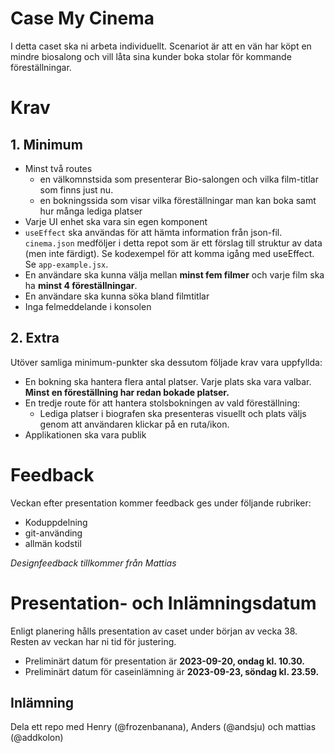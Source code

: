 # Case My Cinema
I detta caset ska ni arbeta individuellt. Scenariot är att en vän har köpt en mindre biosalong och vill låta sina kunder boka stolar för kommande föreställningar.


# Krav

## 1. Minimum
- Minst två routes
    - en välkomnstsida som presenterar Bio-salongen och vilka film-titlar som finns just nu.
    - en bokningssida som visar vilka föreställningar man kan boka samt hur många lediga platser
- Varje UI enhet ska vara sin egen komponent
- `useEffect` ska användas för att hämta information från json-fil. `cinema.json` medföljer i detta repot som är ett förslag till struktur av data (men inte färdigt). Se kodexempel för att komma igång med useEffect. Se `app-example.jsx`.
- En användare ska kunna välja mellan **minst fem filmer** och varje film ska ha **minst 4 föreställningar**.
- En användare ska kunna söka bland filmtitlar
- Inga felmeddelande i konsolen


## 2. Extra
Utöver samliga minimum-punkter ska dessutom följade krav vara uppfyllda:

- En bokning ska hantera flera antal platser. Varje plats ska vara valbar. **Minst en föreställning har redan bokade platser.**
- En tredje route för att hantera stolsbokningen av vald föreställning:
   - Lediga platser i biografen ska presenteras visuellt och plats väljs genom att användaren klickar på en ruta/ikon.
- Applikationen ska vara publik

# Feedback
Veckan efter presentation kommer feedback ges under följande rubriker:

- Koduppdelning
- git-använding
- allmän kodstil

*Designfeedback tillkommer från Mattias*

# Presentation- och Inlämningsdatum
Enligt planering hålls presentation av caset under början av vecka 38. Resten av veckan har ni tid för justering. 
- Preliminärt datum för presentation är **2023-09-20, ondag kl. 10.30.**
- Preliminärt datum för caseinlämning är **2023-09-23, söndag kl. 23.59.**

## Inlämning
Dela ett repo med Henry (@frozenbanana), Anders (@andsju) och mattias (@addkolon) 
